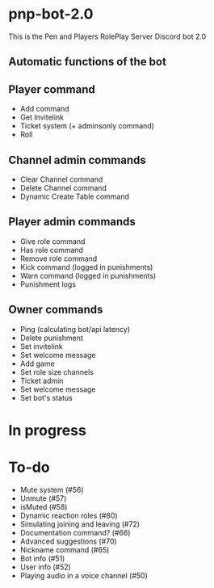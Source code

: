# pnp-bot-2.0
This is the Pen and Players RolePlay Server Discord bot 2.0

## Automatic functions of the bot

## Player command
- Add command
- Get Invitelink
- Ticket system (+ adminsonly command)
- Roll

## Channel admin commands
- Clear Channel command
- Delete Channel command
- Dynamic Create Table command

## Player admin commands
- Give role command
- Has role command
- Remove role command
- Kick command (logged in punishments)
- Warn command (logged in punishments)
- Punishment logs

## Owner commands
- Ping (calculating bot/api latency)
- Delete punishment
- Set invitelink
- Set welcome message
- Add game
- Set role size channels
- Ticket admin
- Set welcome message
- Set bot's status

# In progress

# To-do
- Mute system (#56)
- Unmute (#57)
- isMuted (#58)
- Dynamic reaction roles (#80)
- Simulating joining and leaving (#72)
- Documentation command? (#66)
- Advanced suggestions (#70)
- Nickname command (#65)
- Bot info (#51)
- User info (#52)
- Playing audio in a voice channel (#50)